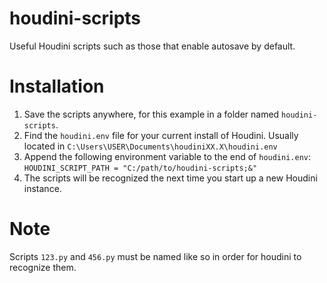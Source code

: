 # houdini-scripts
Useful Houdini scripts such as those that enable autosave by default.

# Installation
1. Save the scripts anywhere, for this example in a folder named `houdini-scripts`.
2. Find the `houdini.env` file for your current install of Houdini. Usually located in `C:\Users\USER\Documents\houdiniXX.X\houdini.env`
3. Append the following environment variable to the end of `houdini.env`: `HOUDINI_SCRIPT_PATH = "C:/path/to/houdini-scripts;&"`
4. The scripts will be recognized the next time you start up a new Houdini instance.

# Note
Scripts `123.py` and `456.py` must be named like so in order for houdini to recognize them.
